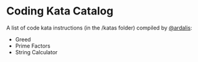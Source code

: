 Coding Kata Catalog
============

A list of code kata instructions (in the /katas folder) compiled by [@ardalis](http://twitter.com/ardalis):

- Greed
- Prime Factors
- String Calculator



